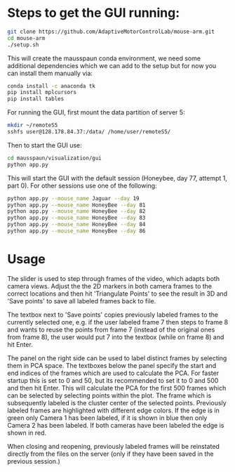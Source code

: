 # Steps to get the GUI running:

```bash
git clone https://github.com/AdaptiveMotorControlLab/mouse-arm.git
cd mouse-arm
./setup.sh
```
This will create the mausspaun conda environment, we need some additional dependencies which we can add to the setup but for now you can install them manually via:

```bash
conda install -c anaconda tk
pip install mplcursors
pip install tables
```

For running the GUI, first mount the data partition of server 5:
```bash
mkdir ~/remoteS5
sshfs user@128.178.84.37:/data/ /home/user/remoteS5/
```

Then to start the GUI use:

```bash
cd mausspaun/visualization/gui
python app.py
```
This will start the GUI with the default session (Honeybee, day 77, attempt 1, part 0). For other sessions use one of the following:
```bash
python app.py --mouse_name Jaguar --day 19
python app.py --mouse_name HoneyBee --day 81
python app.py --mouse_name HoneyBee --day 82
python app.py --mouse_name HoneyBee --day 83
python app.py --mouse_name HoneyBee --day 84
python app.py --mouse_name HoneyBee --day 86
```

# Usage

The slider is used to step through frames of the video, which adapts both camera views. Adjust the the 2D markers in both camera frames to the correct locations and then hit 'Triangulate Points' to see the result in 3D and 'Save points' to save all labeled frames back to file. 

The textbox next to 'Save points' copies previously labeled frames to the currently selected one, e.g. if the user labeled frame 7 then steps to frame 8 and wants to reuse the points from frame 7 (instead of the original ones from frame 8), the user would put 7 into the textbox (while on frame 8) and hit Enter. 

The panel on the right side can be used to label distinct frames by selecting them in PCA space. The textboxes below the panel specify the start and end indices of the frames which are used to calculate the PCA. For faster startup this is set to 0 and 50, but its recommended to set it to 0 and 500 and then hit Enter. This will calculate the PCA for the first 500 frames which can be selected by selecting points within the plot. The frame which is subsequently labeled is the cluster center of the selected points. Previously labeled frames are highlighted with different edge colors. If the edge is in green only Camera 1 has been labeled, if it is shown in blue then only Camera 2 has been labeled. If both cameras have been labeled the edge is shown in red. 

When closing and reopening, previously labeled frames will be reinstated directly from the files on the server (only if they have been saved in the previous session.)
